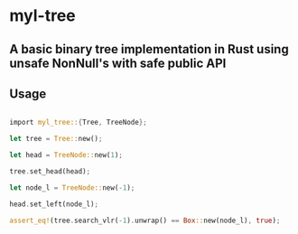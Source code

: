 # myl-tree
## A basic binary tree implementation in Rust using unsafe NonNull's with safe public API

## Usage
```rust

import myl_tree::{Tree, TreeNode};

let tree = Tree::new();

let head = TreeNode::new(1);

tree.set_head(head);

let node_l = TreeNode::new(-1);

head.set_left(node_l);

assert_eq!(tree.search_vlr(-1).unwrap() == Box::new(node_l), true);

```
